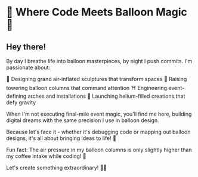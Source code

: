 # 🎈 Where Code Meets Balloon Magic 🎈

## Hey there! 
By day I breathe life into balloon masterpieces, by night I push commits. I'm passionate about:

🎪 Designing grand air-inflated sculptures that transform spaces
🗼 Raising towering balloon columns that command attention
⛩️ Engineering event-defining arches and installations
💫 Launching helium-filled creations that defy gravity

When I'm not executing final-mile event magic, you'll find me here, building digital dreams with the same precision I use in balloon design.

Because let's face it - whether it's debugging code or mapping out balloon designs, it's all about bringing ideas to life! 💭

Fun fact: The air pressure in my balloon columns is only slightly higher than my coffee intake while coding! 🚀

Let's create something extraordinary! 🎈✨
